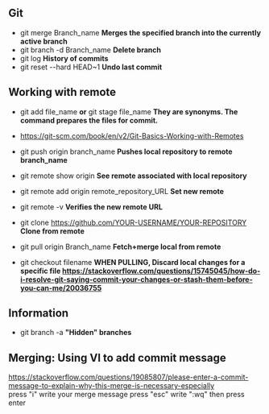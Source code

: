 ## Git
* git merge Branch_name **Merges the specified branch into the currently active branch**
* git branch -d Branch_name **Delete branch**
* git log **History of commits**
* git reset --hard HEAD~1 **Undo last commit**

## Working with remote
* git add file_name **or** git stage file_name **They are synonyms. The command prepares the files for commit.**

* https://git-scm.com/book/en/v2/Git-Basics-Working-with-Remotes
    
* git push origin branch_name   **Pushes local repository to remote branch_name**
    
* git remote show origin    **See remote associated with local repository**

* git remote add origin remote_repository_URL   **Set new remote**

* git remote -v     **Verifies the new remote URL**

* git clone https://github.com/YOUR-USERNAME/YOUR-REPOSITORY    **Clone from remote**

* git pull origin Branch_name   **Fetch+merge local from remote**
* git checkout filename **WHEN PULLING, Discard local changes for a specific file https://stackoverflow.com/questions/15745045/how-do-i-resolve-git-saying-commit-your-changes-or-stash-them-before-you-can-me/20036755**

## Information
* git branch -a **"Hidden" branches**

## Merging: **Using VI to add commit message**  
https://stackoverflow.com/questions/19085807/please-enter-a-commit-message-to-explain-why-this-merge-is-necessary-especially  
    press "i"
    write your merge message
    press "esc"
    write ":wq"
    then press enter
